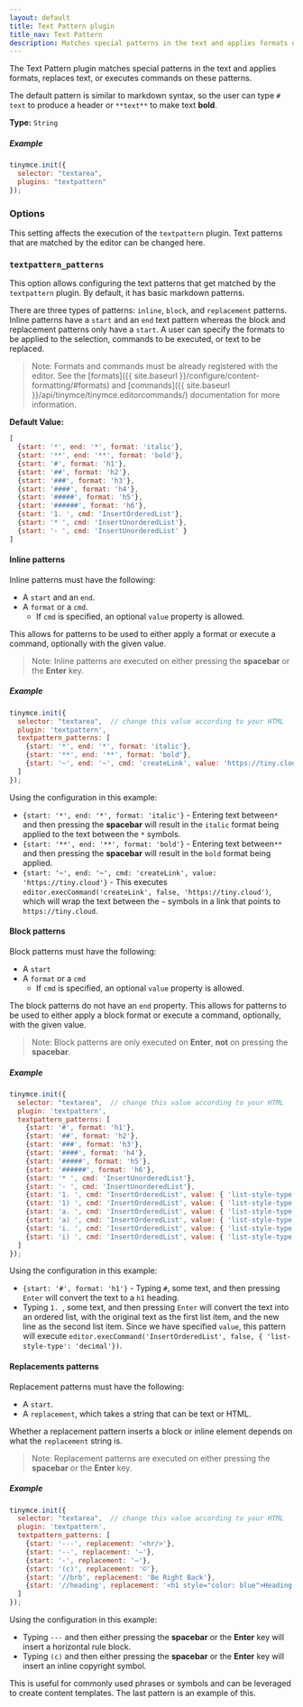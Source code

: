 ```yaml
---
layout: default
title: Text Pattern plugin
title_nav: Text Pattern
description: Matches special patterns in the text and applies formats or executed commands on these patterns.
---
```


The Text Pattern plugin matches special patterns in the text and applies formats, replaces text, or executes commands on these patterns.

The default pattern is similar to markdown syntax, so the user can type `# text` to produce a header or `**text**` to make text **bold**.

**Type:** `String`

##### Example

```js
tinymce.init({
  selector: "textarea",
  plugins: "textpattern"
});
```

### Options

This setting affects the execution of the `textpattern` plugin. Text patterns that are matched by the editor can be changed here.

### `textpattern_patterns`

This option allows configuring the text patterns that get matched by the `textpattern` plugin. By default, it has basic markdown patterns.

There are three types of patterns: `inline`, `block`, and `replacement` patterns. Inline patterns have a `start` and an `end` text pattern whereas the block and replacement patterns only have a `start`. A user can specify the formats to be applied to the selection, commands to be executed, or text to be replaced.

> Note: Formats and commands must be already registered with the editor. See the [formats]({{ site.baseurl }}/configure/content-formatting/#formats) and [commands]({{ site.baseurl }}/api/tinymce/tinymce.editorcommands/) documentation for more information.

**Default Value:**

```js
[
  {start: '*', end: '*', format: 'italic'},
  {start: '**', end: '**', format: 'bold'},
  {start: '#', format: 'h1'},
  {start: '##', format: 'h2'},
  {start: '###', format: 'h3'},
  {start: '####', format: 'h4'},
  {start: '#####', format: 'h5'},
  {start: '######', format: 'h6'},
  {start: '1. ', cmd: 'InsertOrderedList'},
  {start: '* ', cmd: 'InsertUnorderedList'},
  {start: '- ', cmd: 'InsertUnorderedList' }
]
```

#### Inline patterns

Inline patterns must have the following:
* A `start` and an `end`.
* A `format` or a `cmd`.
  * If `cmd` is specified, an optional `value` property is allowed.

This allows for patterns to be used to either apply a format or execute a command, optionally with the given value.

> Note: Inline patterns are executed on either pressing the **spacebar** or the **Enter** key.

##### Example

```js
tinymce.init({
  selector: "textarea",  // change this value according to your HTML
  plugin: 'textpattern',
  textpattern_patterns: [
    {start: '*', end: '*', format: 'italic'},
    {start: '**', end: '**', format: 'bold'},
    {start: '~', end: '~', cmd: 'createLink', value: 'https://tiny.cloud'}
  ]
});
```

Using the configuration in this example:
* `{start: '*', end: '*', format: 'italic'}` - Entering text between`*` and then pressing the **spacebar** will result in the `italic` format being applied to the text between the `*` symbols. 
* `{start: '**', end: '**', format: 'bold'}` - Entering text between`**` and then pressing the **spacebar** will result in the `bold` format being applied. 
* `{start: '~', end: '~', cmd: 'createLink', value: 'https://tiny.cloud'}` - This executes `editor.execCommand('createLink', false, 'https://tiny.cloud')`, which will wrap the text between the `~` symbols in a link that points to `https://tiny.cloud`.

#### Block patterns

Block patterns must have the following:
* A `start` 
* A `format` or a `cmd`
  * If `cmd` is specified, an optional `value` property is allowed.

The block patterns do not have an `end` property. This allows for patterns to be used to either apply a block format or execute a command, optionally, with the given value.

> Note: Block patterns are only executed on **Enter**, **not** on pressing the **spacebar**.

##### Example

```js
tinymce.init({
  selector: "textarea",  // change this value according to your HTML
  plugin: 'textpattern',
  textpattern_patterns: [
    {start: '#', format: 'h1'},
    {start: '##', format: 'h2'},
    {start: '###', format: 'h3'},
    {start: '####', format: 'h4'},
    {start: '#####', format: 'h5'},
    {start: '######', format: 'h6'},
    {start: '* ', cmd: 'InsertUnorderedList'},
    {start: '- ', cmd: 'InsertUnorderedList'},
    {start: '1. ', cmd: 'InsertOrderedList', value: { 'list-style-type': 'decimal' }},
    {start: '1) ', cmd: 'InsertOrderedList', value: { 'list-style-type': 'decimal' }},
    {start: 'a. ', cmd: 'InsertOrderedList', value: { 'list-style-type': 'lower-alpha' }},
    {start: 'a) ', cmd: 'InsertOrderedList', value: { 'list-style-type': 'lower-alpha' }},
    {start: 'i. ', cmd: 'InsertOrderedList', value: { 'list-style-type': 'lower-roman' }},
    {start: 'i) ', cmd: 'InsertOrderedList', value: { 'list-style-type': 'lower-roman' }}
  ]
});
```

Using the configuration in this example:
* `{start: '#', format: 'h1'}` - Typing `#`, some text, and then pressing `Enter` will convert the text to a `h1` heading. 
* Typing `1. `, some text, and then pressing `Enter` will convert the text into an ordered list, with the original text as the first list item, and the new line as the second list item. Since we have specified `value`, this pattern will execute `editor.execCommand('InsertOrderedList', false, { 'list-style-type': 'decimal'})`.

#### Replacements patterns

Replacement patterns must have the following:
* A `start`.
* A `replacement`, which takes a string that can be text or HTML.

Whether a replacement pattern inserts a block or inline element depends on what the `replacement` string is.

> Note: Replacement patterns are executed on either pressing the **spacebar** or the **Enter** key.


##### Example

```js
tinymce.init({
  selector: "textarea",  // change this value according to your HTML
  plugin: 'textpattern',
  textpattern_patterns: [
    {start: '---', replacement: '<hr/>'},
    {start: '--', replacement: '—'},
    {start: '-', replacement: '—'},
    {start: '(c)', replacement: '©'},
    {start: '//brb', replacement: 'Be Right Back'},
    {start: '//heading', replacement: '<h1 style="color: blue">Heading here</h1> <h2>Author: Name here</h2> <p><em>Date: 01/01/2000</em></p> <hr />'},
  ]
});
```

Using the configuration in this example:
* Typing `---` and then either pressing the **spacebar** or the **Enter** key will insert a horizontal rule block.
* Typing `(c)` and then either pressing the **spacebar** or the **Enter** key will insert an inline copyright symbol. 

This is useful for commonly used phrases or symbols and can be leveraged to create content templates. The last pattern is an example of this.
